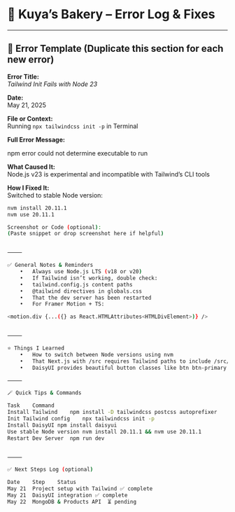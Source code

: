 # 🧁 Kuya’s Bakery – Error Log & Fixes

---

## 🐛 Error Template (Duplicate this section for each new error)

**Error Title:**  
_Tailwind Init Fails with Node 23_

**Date:**  
May 21, 2025

**File or Context:**  
Running `npx tailwindcss init -p` in Terminal

**Full Error Message:**  

npm error could not determine executable to run

**What Caused It:**  
Node.js v23 is experimental and incompatible with Tailwind’s CLI tools

**How I Fixed It:**  
Switched to stable Node version:
```bash
nvm install 20.11.1
nvm use 20.11.1

Screenshot or Code (optional):
(Paste snippet or drop screenshot here if helpful)


⸻

✅ General Notes & Reminders
	•	Always use Node.js LTS (v18 or v20)
	•	If Tailwind isn’t working, double check:
	•	tailwind.config.js content paths
	•	@tailwind directives in globals.css
	•	That the dev server has been restarted
	•	For Framer Motion + TS:

<motion.div {...({} as React.HTMLAttributes<HTMLDivElement>)} />


⸻

⭐ Things I Learned
	•	How to switch between Node versions using nvm
	•	That Next.js with /src requires Tailwind paths to include /src/app, /src/components, etc.
	•	DaisyUI provides beautiful button classes like btn btn-primary

⸻

🪄 Quick Tips & Commands

Task	Command
Install Tailwind	npm install -D tailwindcss postcss autoprefixer
Init Tailwind config	npx tailwindcss init -p
Install DaisyUI	npm install daisyui
Use stable Node version	nvm install 20.11.1 && nvm use 20.11.1
Restart Dev Server	npm run dev


⸻

✅ Next Steps Log (optional)

Date	Step	Status
May 21	Project setup with Tailwind	✅ complete
May 21	DaisyUI integration	✅ complete
May 22	MongoDB & Products API	⏳ pending

